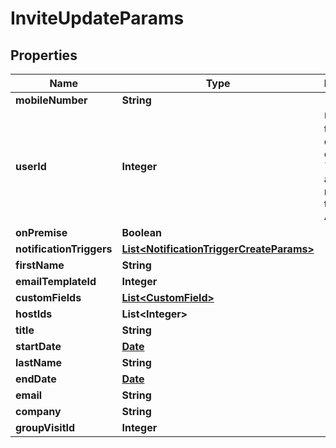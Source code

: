 

# InviteUpdateParams

## Properties

Name | Type | Description | Notes
------------ | ------------- | ------------- | -------------
**mobileNumber** | **String** |  |  [optional]
**userId** | **Integer** | Used for transfering ownership of an &#x60;Invite&#x60; to another member of the Account |  [optional]
**onPremise** | **Boolean** |  |  [optional]
**notificationTriggers** | [**List&lt;NotificationTriggerCreateParams&gt;**](NotificationTriggerCreateParams.md) |  |  [optional]
**firstName** | **String** |  |  [optional]
**emailTemplateId** | **Integer** |  |  [optional]
**customFields** | [**List&lt;CustomField&gt;**](CustomField.md) |  |  [optional]
**hostIds** | **List&lt;Integer&gt;** |  |  [optional]
**title** | **String** |  |  [optional]
**startDate** | [**Date**](Date.md) |  |  [optional]
**lastName** | **String** |  |  [optional]
**endDate** | [**Date**](Date.md) |  |  [optional]
**email** | **String** |  |  [optional]
**company** | **String** |  |  [optional]
**groupVisitId** | **Integer** |  |  [optional]




